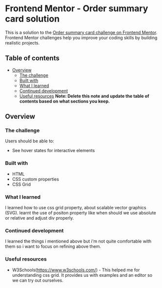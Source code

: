 # Frontend Mentor - Order summary card solution

This is a solution to the [Order summary card challenge on Frontend Mentor](https://www.frontendmentor.io/challenges/order-summary-component-QlPmajDUj). Frontend Mentor challenges help you improve your coding skills by building realistic projects.

## Table of contents

- [Overview](#overview)
  - [The challenge](#the-challenge)
  - [Built with](#built-with)
  - [What I learned](#what-i-learned)
  - [Continued development](#continued-development)
  - [Useful resources](#useful-resources)
    **Note: Delete this note and update the table of contents based on what sections you keep.**

## Overview

### The challenge

Users should be able to:

- See hover states for interactive elements

### Built with

- HTML
- CSS custom properties
- CSS Grid

### What I learned

I learned how to use css grid property, about scalable vector graphics (SVG). learnt the use of positon property like when should we use absolute or relative and adjust div properly.

### Continued development

I learned the things i mentioned above but i'm not quite comfortable with them so i want to focus on refining above them.

### Useful resources

- W3Schools(https://www.w3schools.com/) - This helped me for understanding css grid. It provides us with examples and an editor so we can try out ourselves.
